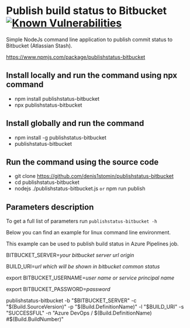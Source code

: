# Publish build status to Bitbucket [![Known Vulnerabilities](https://snyk.io/test/github/denis1stomin/publishstatus-bitbucket/badge.svg?targetFile=package.json)](https://snyk.io/test/github/denis1stomin/publishstatus-bitbucket?targetFile=package.json)
Simple NodeJs command line application to publish commit status to Bitbucket (Atlassian Stash).

https://www.npmjs.com/package/publishstatus-bitbucket

## Install locally and run the command using npx command
- npm install publishstatus-bitbucket
- npx publishstatus-bitbucket

## Install globally and run the command
- npm install -g publishstatus-bitbucket
- publishstatus-bitbucket

## Run the command using the source code
- git clone https://github.com/denis1stomin/publishstatus-bitbucket
- cd publishstatus-bitbucket
- nodejs ./publishstatus-bitbucket.js `or` npm run publish

## Parameters description
To get a full list of parameters run `publishstatus-bitbucket -h`

Below you can find an example for linux command line environment.

This example can be used to publish build status in Azure Pipelines job.

BITBUCKET_SERVER=_your bitbucket server url origin_

BUILD_URI=_url which will be shown in bitbucket common status_

export BITBUCKET_USERNAME=_user name or service principal name_

export BITBUCKET_PASSWORD=_password_

publishstatus-bitbucket -b "$BITBUCKET_SERVER" -c "$(Build.SourceVersion)" -p "$(Build.DefinitionName)" -l "$BUILD_URI" -s "SUCCESSFUL" -n "Azure DevOps / $(Build.DefinitionName) #$(Build.BuildNumber)"
